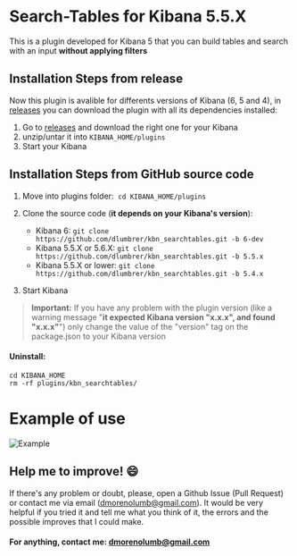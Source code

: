 # Search-Tables for Kibana 5.5.X

This is a plugin developed for Kibana 5 that you can build tables and search with an input **without applying filters**

## Installation Steps from release

Now this plugin is avalible for differents versions of Kibana (6, 5 and 4), in [releases](https://github.com/dlumbrer/kbn_searchtables/releases "Go to releases!") you can download the plugin with all its dependencies installed:

1. Go to [releases](https://github.com/dlumbrer/kbn_searchtables/releases "Go to releases!") and download the right one for your Kibana
2. unzip/untar it into `KIBANA_HOME/plugins`
3. Start your Kibana


## Installation Steps from GitHub source code

1. Move into plugins folder:  `cd KIBANA_HOME/plugins`
2. Clone the source code (**it depends on your Kibana's version**):
    - Kibana 6: `git clone https://github.com/dlumbrer/kbn_searchtables.git -b 6-dev`
    - Kibana 5.5.X or 5.6.X: `git clone https://github.com/dlumbrer/kbn_searchtables.git -b 5.5.x`
    - Kibana 5.5.X or lower: `git clone https://github.com/dlumbrer/kbn_searchtables.git -b 5.4.x`

3. Start Kibana

> **Important:** If you have any problem with the plugin version (like a warning message "**it expected Kibana version "x.x.x", and found "x.x.x"**") only change the value of the "version" tag on the package.json to your Kibana version


#### Uninstall:
```
cd KIBANA_HOME
rm -rf plugins/kbn_searchtables/
```


# Example of use

![Example](public/images/search_example.gif)


## Help me to improve! :smile:

If there's any problem or doubt, please, open a Github Issue (Pull Request) or contact me via email (dmorenolumb@gmail.com). It would be very helpful if you tried it and tell me what you think of it, the errors and the possible improves that I could make.


#### For anything, contact me: dmorenolumb@gmail.com

